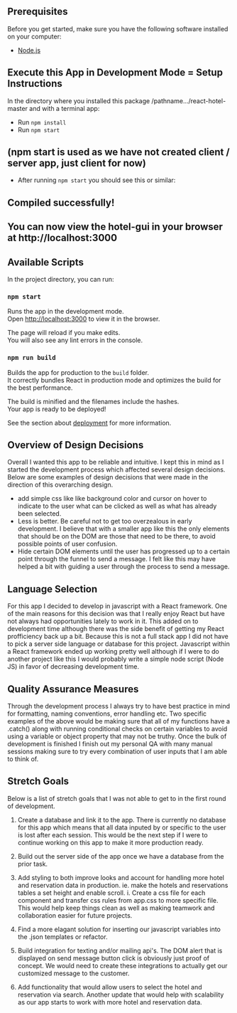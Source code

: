 ## Prerequisites

Before you get started, make sure you have the following software installed on your computer:

- [Node.js](https://nodejs.org/en/) 
## Execute this App in Development Mode = Setup Instructions
In the directory where you installed this package /pathname.../react-hotel-master 
and with a terminal app:
* Run `npm install` 
* Run `npm start`   
## (npm start is used as we have not created client / server app, just client for now)
* After running `npm start` you should see this or similar:
## Compiled successfully!
## You can now view the hotel-gui in your browser at  http://localhost:3000 
## Available Scripts

In the project directory, you can run:

### `npm start`

Runs the app in the development mode.\
Open [http://localhost:3000](http://localhost:3000) to view it in the browser.

The page will reload if you make edits.\
You will also see any lint errors in the console.
### `npm run build`

Builds the app for production to the `build` folder.\
It correctly bundles React in production mode and optimizes the build for the best performance.

The build is minified and the filenames include the hashes.\
Your app is ready to be deployed!

See the section about [deployment](https://facebook.github.io/create-react-app/docs/deployment) for more information.
## Overview of Design Decisions

Overall I wanted this app to be reliable and intuitive. I kept this in mind as I started the development process which affected several design decisions. Below are some examples of design decisions that were made in the direction of this overarching design.
- add simple css like like background color and cursor on hover to indicate to the user what can be clicked as well as what has already been selected.
- Less is better. Be careful not to get too overzealous in early development. I believe that with a smaller app like this the only elements that should be on the DOM are those that need to be there, to avoid possible points of user confusion.
- Hide certain DOM elements until the user has progressed up to a certain point through the funnel to send a message. I felt like this may have helped a bit with guiding a user through the process to send a message.

## Language Selection
For this app I decided to develop in javascript with a React framework. One of the main reasons for this decision was that I really enjoy React but have not always had opportunities lately to work in it. This added on to development time although there was the side benefit of getting my React profficiency back up a bit. Because this is not a full stack app I did not have to pick a server side language or database for this project. Javascript within a React framework ended up working pretty well although if I were to do another project like this I would probably write a simple node script (Node JS) in favor of decreasing development time.

## Quality Assurance Measures
Through the development process I always try to have best practice in mind for formatting, naming conventions, error handling etc. Two specific examples of the above would be making sure that all of my functions have a .catch() along with running conditional checks on certain variables to avoid using a variable or object property that may not be truthy. Once the bulk of development is finished I finish out my personal QA with many manual sessions making sure to try every combination of user inputs that I am able to think of.

## Stretch Goals
Below is a list of stretch goals that I was not able to get to in the first round of development. 

1. Create a database and link it to the app. There is currently no database for this app which means that all data inputed by or specific to the user is lost after each session. This would be the next step if I were to continue working on this app to make it more production ready.

2. Build out the server side of the app once we have a database from the prior task.

3. Add styling to both improve looks and account for handling more hotel and reservation data in production. ie. make the hotels and reservations tables a set height and enable scroll.
    i. Create a css file for each component and transfer css rules from app.css to more specific file. This would help keep things clean as well as making teamwork and collaboration easier for future projects.

4. Find a more elagant solution for inserting our javascript variables into the .json templates or refactor.

5. Build integration for texting and/or mailing api's. The DOM alert that is displayed on send message button click is obviously just proof of concept. We would need to create these integrations to actually get our customized message to the customer.

6. Add functionality that would allow users to select the hotel and reservation via search. Another update that would help with scalability as our app starts to work with more hotel and reservation data.
